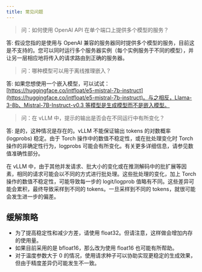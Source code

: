 ```yaml
---
title: 常见问题
---
```


> 问：如何使用 OpenAI API 在单个端口上提供多个模型的服务？

答: 假设您指的是使用与 OpenAI 兼容的服务器同时提供多个模型的服务，目前这是不支持的。您可以同时运行多个服务器实例（每个实例服务于不同的模型），并让另一层相应地将传入的请求路由到正确的服务器。

> 问：哪种模型可以用于离线推理嵌入？

答: 如果您想使用一个嵌入模型，可以试试：[https://huggingface.co/intfloat/e5-mistral-7b-instruct](https://huggingface.co/intfloat/e5-mistral-7b-instruct)。与之相反，Llama-3-8b、Mistral-7B-Instruct-v0.3 等模型是生成模型而不是嵌入模型。

> 问：在 vLLM 中，提示的输出是否会在不同运行中有所变化？

答: 是的，这种情况是存在的。vLLM 不能保证输出 tokens 的对数概率 (logprobs) 稳定。由于 Torch 操作中的数值不稳定性，或在批处理变化时 Torch 操作的非确定性行为，logprobs 可能会有所变化。有关更多详细信息，请参见数值准确性部分。

在 vLLM 中，由于其他并发请求、批大小的变化或在推测解码中的批扩展等因素，相同的请求可能会以不同的方式进行批处理。这些批处理的变化，加上 Torch 操作的数值不稳定性，可能导致每一步的 logit/logprob 值略有不同。这些差异可能会累积，最终导致采样到不同的 tokens。一旦采样到不同的 tokens，就很可能会发生进一步的偏差。

## 缓解策略

- 为了提高稳定性和减少方差，请使用 float32。但请注意，这样做会增加内存的使用量。
- 如果目前采用的是 bfloat16，那么改为使用 float16 也可能有所帮助。
- 对于温度参数大于 0 的情况，使用请求种子可以协助实现更稳定的生成效果，但由于精度差异仍可能发生不一致。
